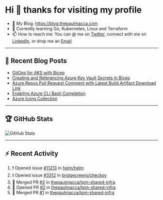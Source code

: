 # Hi 👋 thanks for visiting my profile

- 💬 My Blog: <https://blog.thepaulmacca.com>
- 🌱 Currently learning Go, Kubernetes, Linux and Terraform
- 📫 How to reach me: You can @ me on [Twitter](https://twitter.com/thepaulmacca), connect with me on [LinkedIn](https://www.linkedin.com/in/thepaulmacca/), or drop me an [Email](mailto:pm@thepaulmacca.com)

---

## :blue_book: Recent Blog Posts
<!-- BLOG-POST-LIST:START -->
- [GitOps for AKS with Bicep](https://blog.thepaulmacca.com/gitops-for-aks-with-bicep/)
- [Creating and Referencing Azure Key Vault Secrets in Bicep](https://blog.thepaulmacca.com/creating-and-referencing-azure-key-vault-secrets-in-bicep/)
- [Azure Repos Pull Request Comment with Latest Build Artifact Download Link](https://blog.thepaulmacca.com/azure-repos-pull-request-comment-with-latest-build-artifact-download-link/)
- [Enabling Azure CLI Bash Completion](https://blog.thepaulmacca.com/enabling-azure-cli-bash-completion/)
- [Azure Icons Collection](https://blog.thepaulmacca.com/azure-icons-collection/)
<!-- BLOG-POST-LIST:END -->

---

## :trophy: GitHub Stats

![GitHub Stats](https://github-readme-stats.vercel.app/api?username=thepaulmacca&count_private=true&show_icons=true&theme=dark)

---

## :zap: Recent Activity

<!--START_SECTION:activity-->
1. ❗️ Opened issue [#11213](https://github.com/helm/helm/issues/11213) in [helm/helm](https://github.com/helm/helm)
2. ❗️ Opened issue [#3312](https://github.com/bridgecrewio/checkov/issues/3312) in [bridgecrewio/checkov](https://github.com/bridgecrewio/checkov)
3. 🎉 Merged PR [#2](https://github.com/thepaulmacca/tpm-shared-infra/pull/2) in [thepaulmacca/tpm-shared-infra](https://github.com/thepaulmacca/tpm-shared-infra)
4. 💪 Opened PR [#2](https://github.com/thepaulmacca/tpm-shared-infra/pull/2) in [thepaulmacca/tpm-shared-infra](https://github.com/thepaulmacca/tpm-shared-infra)
5. 🎉 Merged PR [#1](https://github.com/thepaulmacca/tpm-shared-infra/pull/1) in [thepaulmacca/tpm-shared-infra](https://github.com/thepaulmacca/tpm-shared-infra)
<!--END_SECTION:activity-->
